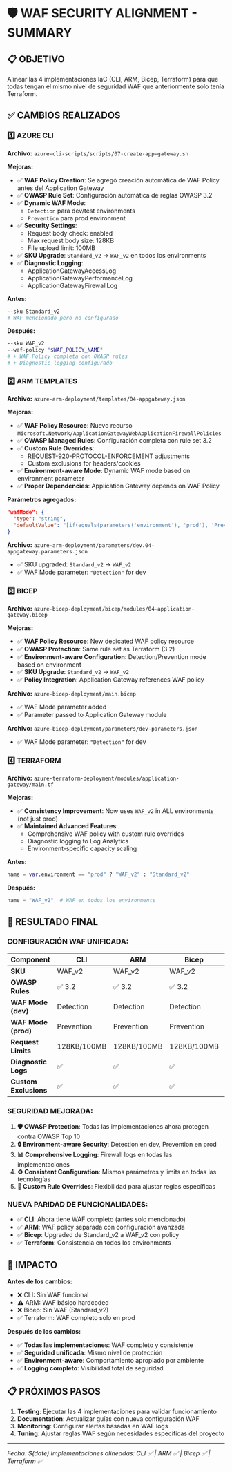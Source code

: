 # 🛡️ WAF SECURITY ALIGNMENT - SUMMARY

## 📋 OBJETIVO
Alinear las 4 implementaciones IaC (CLI, ARM, Bicep, Terraform) para que todas tengan el mismo nivel de seguridad WAF que anteriormente solo tenía Terraform.

## ✅ CAMBIOS REALIZADOS

### 1️⃣ **AZURE CLI** 
**Archivo:** `azure-cli-scripts/scripts/07-create-app-gateway.sh`

**Mejoras:**
- ✅ **WAF Policy Creation**: Se agregó creación automática de WAF Policy antes del Application Gateway
- ✅ **OWASP Rule Set**: Configuración automática de reglas OWASP 3.2
- ✅ **Dynamic WAF Mode**: 
  - `Detection` para dev/test environments
  - `Prevention` para prod environment
- ✅ **Security Settings**:
  - Request body check: enabled
  - Max request body size: 128KB
  - File upload limit: 100MB
- ✅ **SKU Upgrade**: `Standard_v2` → `WAF_v2` en todos los environments
- ✅ **Diagnostic Logging**: 
  - ApplicationGatewayAccessLog
  - ApplicationGatewayPerformanceLog
  - ApplicationGatewayFirewallLog

**Antes:**
```bash
--sku Standard_v2
# WAF mencionado pero no configurado
```

**Después:**
```bash
--sku WAF_v2
--waf-policy "$WAF_POLICY_NAME"
# + WAF Policy completa con OWASP rules
# + Diagnostic logging configurado
```

### 2️⃣ **ARM TEMPLATES**
**Archivo:** `azure-arm-deployment/templates/04-appgateway.json`

**Mejoras:**
- ✅ **WAF Policy Resource**: Nuevo recurso `Microsoft.Network/ApplicationGatewayWebApplicationFirewallPolicies`
- ✅ **OWASP Managed Rules**: Configuración completa con rule set 3.2
- ✅ **Custom Rule Overrides**: 
  - REQUEST-920-PROTOCOL-ENFORCEMENT adjustments
  - Custom exclusions for headers/cookies
- ✅ **Environment-aware Mode**: Dynamic WAF mode based on environment parameter
- ✅ **Proper Dependencies**: Application Gateway depends on WAF Policy

**Parámetros agregados:**
```json
"wafMode": {
  "type": "string", 
  "defaultValue": "[if(equals(parameters('environment'), 'prod'), 'Prevention', 'Detection')]"
}
```

**Archivo:** `azure-arm-deployment/parameters/dev.04-appgateway.parameters.json`
- ✅ SKU upgraded: `Standard_v2` → `WAF_v2`
- ✅ WAF Mode parameter: `"Detection"` for dev

### 3️⃣ **BICEP**
**Archivo:** `azure-bicep-deployment/bicep/modules/04-application-gateway.bicep`

**Mejoras:**
- ✅ **WAF Policy Resource**: New dedicated WAF policy resource
- ✅ **OWASP Protection**: Same rule set as Terraform (3.2)
- ✅ **Environment-aware Configuration**: Detection/Prevention mode based on environment
- ✅ **SKU Upgrade**: `Standard_v2` → `WAF_v2`
- ✅ **Policy Integration**: Application Gateway references WAF policy

**Archivo:** `azure-bicep-deployment/main.bicep`
- ✅ WAF Mode parameter added
- ✅ Parameter passed to Application Gateway module

**Archivo:** `azure-bicep-deployment/parameters/dev-parameters.json`
- ✅ WAF Mode parameter: `"Detection"` for dev

### 4️⃣ **TERRAFORM** 
**Archivo:** `azure-terraform-deployment/modules/application-gateway/main.tf`

**Mejoras:**
- ✅ **Consistency Improvement**: Now uses `WAF_v2` in ALL environments (not just prod)
- ✅ **Maintained Advanced Features**:
  - Comprehensive WAF policy with custom rule overrides
  - Diagnostic logging to Log Analytics
  - Environment-specific capacity scaling

**Antes:**
```terraform
name = var.environment == "prod" ? "WAF_v2" : "Standard_v2"
```

**Después:**
```terraform
name = "WAF_v2"  # WAF en todos los environments
```

## 🎯 RESULTADO FINAL

### **CONFIGURACIÓN WAF UNIFICADA:**

| Component | CLI | ARM | Bicep | Terraform |
|-----------|-----|-----|-------|-----------|
| **SKU** | WAF_v2 | WAF_v2 | WAF_v2 | WAF_v2 |
| **OWASP Rules** | ✅ 3.2 | ✅ 3.2 | ✅ 3.2 | ✅ 3.2 |
| **WAF Mode (dev)** | Detection | Detection | Detection | Detection |
| **WAF Mode (prod)** | Prevention | Prevention | Prevention | Prevention |
| **Request Limits** | 128KB/100MB | 128KB/100MB | 128KB/100MB | 128KB/100MB |
| **Diagnostic Logs** | ✅ | ✅ | ✅ | ✅ |
| **Custom Exclusions** | ✅ | ✅ | ✅ | ✅ |

### **SEGURIDAD MEJORADA:**

1. **🛡️ OWASP Protection**: Todas las implementaciones ahora protegen contra OWASP Top 10
2. **🔒 Environment-aware Security**: Detection en dev, Prevention en prod
3. **📊 Comprehensive Logging**: Firewall logs en todas las implementaciones
4. **⚙️ Consistent Configuration**: Mismos parámetros y limits en todas las tecnologías
5. **🔧 Custom Rule Overrides**: Flexibilidad para ajustar reglas específicas

### **NUEVA PARIDAD DE FUNCIONALIDADES:**

- ✅ **CLI**: Ahora tiene WAF completo (antes solo mencionado)
- ✅ **ARM**: WAF policy separada con configuración avanzada
- ✅ **Bicep**: Upgraded de Standard_v2 a WAF_v2 con policy
- ✅ **Terraform**: Consistencia en todos los environments

## 🚀 IMPACTO

**Antes de los cambios:**
- ❌ CLI: Sin WAF funcional
- ⚠️ ARM: WAF básico hardcoded
- ❌ Bicep: Sin WAF (Standard_v2)
- ✅ Terraform: WAF completo solo en prod

**Después de los cambios:**
- ✅ **Todas las implementaciones**: WAF completo y consistente
- ✅ **Seguridad unificada**: Mismo nivel de protección
- ✅ **Environment-aware**: Comportamiento apropiado por ambiente
- ✅ **Logging completo**: Visibilidad total de seguridad

## 📋 PRÓXIMOS PASOS

1. **Testing**: Ejecutar las 4 implementaciones para validar funcionamiento
2. **Documentation**: Actualizar guías con nueva configuración WAF
3. **Monitoring**: Configurar alertas basadas en WAF logs
4. **Tuning**: Ajustar reglas WAF según necesidades específicas del proyecto

---
*Fecha: $(date)*
*Implementaciones alineadas: CLI ✅ | ARM ✅ | Bicep ✅ | Terraform ✅*
